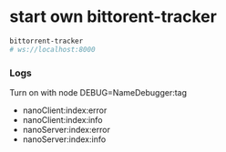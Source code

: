 # start own bittorent-tracker 
~~~bash
bittorrent-tracker
# ws://localhost:8000
~~~



### Logs
Turn on with node DEBUG=NameDebugger:tag
* nanoClient:index:error
* nanoClient:index:info
* nanoServer:index:error
* nanoServer:index:info
